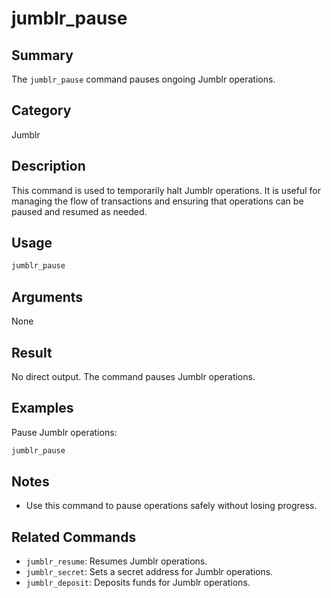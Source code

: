 # jumblr_pause

## Summary
The `jumblr_pause` command pauses ongoing Jumblr operations.

## Category
Jumblr

## Description
This command is used to temporarily halt Jumblr operations. It is useful for managing the flow of transactions and ensuring that operations can be paused and resumed as needed.

## Usage
```bash
jumblr_pause
```

## Arguments
None

## Result
No direct output. The command pauses Jumblr operations.

## Examples
Pause Jumblr operations:
```bash
jumblr_pause
```

## Notes
- Use this command to pause operations safely without losing progress.

## Related Commands
- `jumblr_resume`: Resumes Jumblr operations.
- `jumblr_secret`: Sets a secret address for Jumblr operations.
- `jumblr_deposit`: Deposits funds for Jumblr operations. 